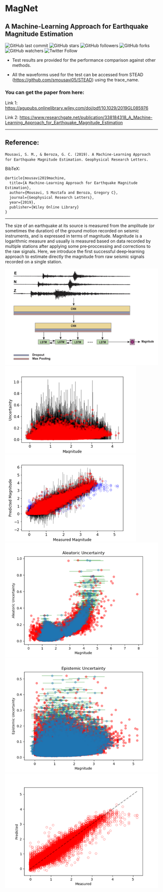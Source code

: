 # MagNet   
## A Machine-Learning Approach for Earthquake Magnitude Estimation                                                                                                  
![GitHub last commit](https://img.shields.io/github/last-commit/smousavi05/MagNet?style=plastic)
![GitHub stars](https://img.shields.io/github/stars/smousavi05/MagNet?style=social)
![GitHub followers](https://img.shields.io/github/followers/smousavi05?style=social)
![GitHub forks](https://img.shields.io/github/forks/smousavi05/MagNet?style=social)
![GitHub watchers](https://img.shields.io/github/watchers/smousavi05/MagNet?style=social)
![Twitter Follow](https://img.shields.io/twitter/follow/smousavi05?style=social)

- Test results are provided for the performance comparison against other methods.

- All the waveforms used for the test can be accessed from STEAD (https://github.com/smousavi05/STEAD) using the trace_name. 

### You can get the paper from here:
Link 1: 
https://agupubs.onlinelibrary.wiley.com/doi/pdf/10.1029/2019GL085976

Link 2:
https://www.researchgate.net/publication/338184318_A_Machine-Learning_Approach_for_Earthquake_Magnitude_Estimation

-------------------------------------
## Reference:

`Mousavi, S. M., & Beroza, G. C. (2019). A Machine‐Learning Approach for Earthquake Magnitude Estimation. Geophysical Research Letters.` 


BibTeX:

    @article{mousavi2019machine,
      title={A Machine-Learning Approach for Earthquake Magnitude Estimation},
      author={Mousavi, S Mostafa and Beroza, Gregory C},
      journal={Geophysical Research Letters},
      year={2019},
      publisher={Wiley Online Library}
    }

-------------------------------------

The size of an earthquake at its source is measured from the amplitude (or sometimes the duration) of the ground motion recorded on seismic instruments, and is expressed in terms of magnitude. Magnitude is a logarithmic measure and usually is measured based on data recorded by multiple stations after applying some pre‐proccessing and corrections to the raw signals. Here, we introduce the first successful deep‐learning approach to estimate directly the magnitude from raw seismic signals recorded on a single station.

![model](Fig_1.jpg)  
![7](Fig_7.png)
![8](Fig_8.png)
![plots1](plots1.png)
![plots2](plots2.png)
![plots4](plots4.png)
